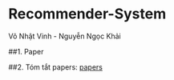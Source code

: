 # Recommender-System

Võ Nhật Vinh - Nguyễn Ngọc Khải

##1. Paper

##2. Tóm tắt papers:
[papers](https://docs.google.com/document/d/11OkUl8dqoeRH0W0XtP1mHLalb5t_tjtlxheONG_bwhw/edit)
